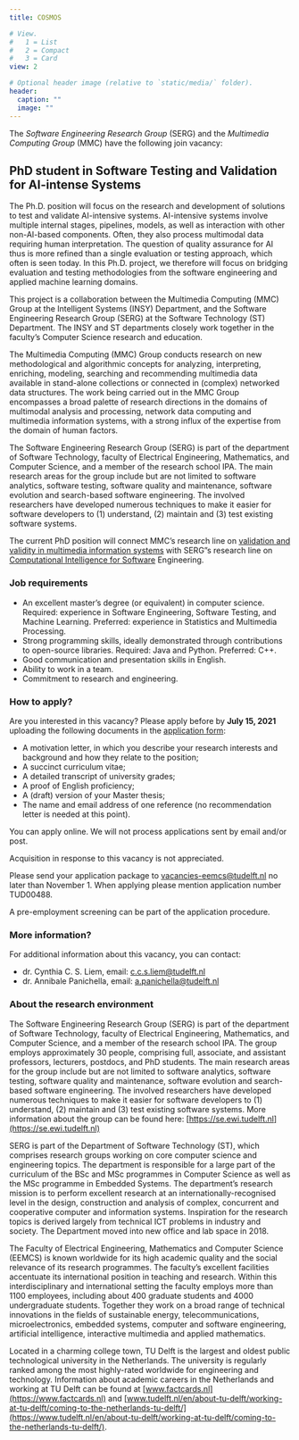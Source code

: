 ```yaml
---
title: COSMOS

# View.
#   1 = List
#   2 = Compact
#   3 = Card
view: 2

# Optional header image (relative to `static/media/` folder).
header:
  caption: ""
  image: ""
---
```



The _Software Engineering Research Group_ (SERG) and the _Multimedia Computing Group_ (MMC) have the following join vacancy:

PhD student in Software Testing and Validation for AI-intense Systems
---------------------------------------------------------------------

The Ph.D. position will focus on the research and development of solutions to test and validate AI-intensive systems. AI-intensive systems involve multiple internal stages, pipelines, models, as well as interaction with other non-AI-based components. Often, they also process multimodal data requiring human interpretation. The question of quality assurance for AI thus is more refined than a single evaluation or testing approach, which often is seen today. In this Ph.D. project, we therefore will focus on bridging evaluation and testing methodologies from the software engineering and applied machine learning domains.

This project is a collaboration between the Multimedia Computing (MMC) Group at the Intelligent Systems (INSY) Department, and the Software Engineering Research Group (SERG) at the Software Technology (ST) Department. The INSY and ST departments closely work together in the faculty’s Computer Science research and education.

The Multimedia Computing (MMC) Group conducts research on new methodological and algorithmic concepts for analyzing, interpreting, enriching, modeling, searching and recommending multimedia data available in stand-alone collections or connected in (complex) networked data structures. The work being carried out in the MMC Group encompasses a broad palette of research directions in the domains of multimodal analysis and processing, network data computing and multimedia information systems, with a strong influx of the expertise from the domain of human factors.

The Software Engineering Research Group (SERG) is part of the department of Software Technology, faculty of Electrical Engineering, Mathematics, and Computer Science, and a member of the research school IPA. The main research areas for the group include but are not limited to software analytics, software testing, software quality and maintenance, software evolution and search-based software engineering. The involved researchers have developed numerous techniques to make it easier for software developers to (1) understand, (2) maintain and (3) test existing software systems.

The current PhD position will connect MMC’s research line on [validation and validity in multimedia information systems](https://www.tudelft.nl/ewi/over-de-faculteit/afdelingen/intelligent-systems/multimedia-computing/research/validation-and-validity-in-multimedia-information-systems) with SERG”s research line on [Computational Intelligence for Software](https://se.ewi.tudelft.nl/research-lines/ci4se/) Engineering.

### Job requirements

* An excellent master’s degree (or equivalent) in computer science. Required: experience in Software Engineering, Software Testing, and Machine Learning. Preferred: experience in Statistics and Multimedia Processing.
* Strong programming skills, ideally demonstrated through contributions to open-source libraries. Required: Java and Python. Preferred: C++.
* Good communication and presentation skills in English.
* Ability to work in a team.
* Commitment to research and engineering.

### How to apply?

Are you interested in this vacancy? Please apply before by **July 15, 2021** uploading the following documents in the [application form](https://www.tudelft.nl/over-tu-delft/werken-bij-tu-delft/vacatures/details/?nPostingId=1495&nPostingTargetId=3308&id=QEZFK026203F3VBQBLO6G68W9&LG=UK&mask=external):

* A motivation letter, in which you describe your research interests and background and how they relate to the position;
* A succinct curriculum vitae;
* A detailed transcript of university grades;
* A proof of English proficiency;
* A (draft) version of your Master thesis;
* The name and email address of one reference (no recommendation letter is needed at this point).

You can apply online. We will not process applications sent by email and/or post.

Acquisition in response to this vacancy is not appreciated.

Please send your application package to vacancies-eemcs@tudelft.nl no later than November 1. When applying please mention application number TUD00488.

A pre-employment screening can be part of the application procedure.

### More information?

For additional information about this vacancy, you can contact:

* dr. Cynthia C. S. Liem, email: c.c.s.liem@tudelft.nl
* dr. Annibale Panichella, email: a.panichella@tudelft.nl

### About the research environment

The Software Engineering Research Group (SERG) is part of the department of Software Technology, faculty of Electrical Engineering, Mathematics, and Computer Science, and a member of the research school IPA. The group employs approximately 30 people, comprising full, associate, and assistant professors, lecturers, postdocs, and PhD students. The main research areas for the group include but are not limited to software analytics, software testing, software quality and maintenance, software evolution and search-based software engineering. The involved researchers have developed numerous techniques to make it easier for software developers to (1) understand, (2) maintain and (3) test existing software systems. More information about the group can be found here: [https://se.ewi.tudelft.nl](https://se.ewi.tudelft.nl)

SERG is part of the Department of Software Technology (ST), which comprises research groups working on core computer science and engineering topics. The department is responsible for a large part of the curriculum of the BSc and MSc programmes in Computer Science as well as the MSc programme in Embedded Systems. The department’s research mission is to perform excellent research at an internationally-recognised level in the design, construction and analysis of complex, concurrent and cooperative computer and information systems. Inspiration for the research topics is derived largely from technical ICT problems in industry and society. The Department moved into new office and lab space in 2018.

The Faculty of Electrical Engineering, Mathematics and Computer Science (EEMCS) is known worldwide for its high academic quality and the social relevance of its research programmes. The faculty’s excellent facilities accentuate its international position in teaching and research. Within this interdisciplinary and international setting the faculty employs more than 1100 employees, including about 400 graduate students and 4000 undergraduate students. Together they work on a broad range of technical innovations in the fields of sustainable energy, telecommunications, microelectronics, embedded systems, computer and software engineering, artificial intelligence, interactive multimedia and applied mathematics.

Located in a charming college town, TU Delft is the largest and oldest public technological university in the Netherlands. The university is regularly ranked among the most highly-rated worldwide for engineering and technology. Information about academic careers in the Netherlands and working at TU Delft can be found at [www.factcards.nl](https://www.factcards.nl) and [www.tudelft.nl/en/about-tu-delft/working-at-tu-delft/coming-to-the-netherlands-tu-delft/](https://www.tudelft.nl/en/about-tu-delft/working-at-tu-delft/coming-to-the-netherlands-tu-delft/).